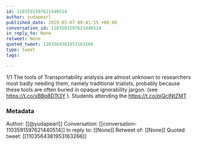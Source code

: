 ```yaml
---
id: 1103591597621440514
author: yudapearl
published_date: 2019-03-07 09:41:55 +00:00
conversation_id: 1103591597621440514
in_reply_to: None
retweet: None
quoted_tweet: 1103564381953163266
type: tweet
tags:

---
```


1/1
The tools of Transportability analysis are almost unknown to researchers most badly needing them, namely traditional trialists, probably because these tools are often buried in opaque ignorability jargon. (see https://t.co/xBBq8DTt3Y ). Students attending the https://t.co/piQclNtZMT

### Metadata

Author: [[@yudapearl]]
Conversation: [[conversation-1103591597621440514]]
In reply to: [[None]]
Retweet of: [[None]]
Quoted tweet: [[1103564381953163266]]
